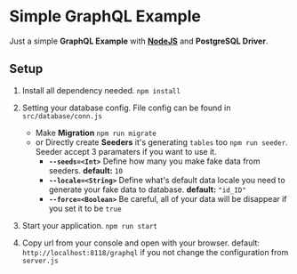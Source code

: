 # Simple GraphQL Example
Just a simple **GraphQL Example** with **[NodeJS](https://nodejs.org/)** and **PostgreSQL Driver**.

## Setup
1. Install all dependency needed.
   `npm install`
2. Setting your database config. File config can be found in `src/database/conn.js`
   * Make **Migration**
   `npm run migrate`
   * or Directly create **Seeders** it's generating `tables` too
   `npm run seeder`.
   Seeder accept 3 paramaters if you want to use it.
      * **`--seeds=<Int>`**
         Define how many you make fake data from seeders.
         **default:** `10`
      * **`--locale=<String>`**
         Define what's default data locale you need to generate your fake data to database.
         **default:** `"id_ID"`
      * **`--force=<Boolean>`**
         Be careful, all of your data will be disappear if you set it to be `true`

3. Start your application.
   `npm run start`
4. Copy url from your console and open with your browser.
   default: `http://localhost:8118/graphql` if you not change the configuration from `server.js`
